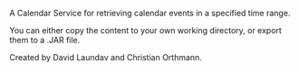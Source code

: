 A Calendar Service for retrieving calendar events in a specified time range.

You can either copy the content to your own working directory, or export them to a .JAR file.

Created by David Laundav and Christian Orthmann.

